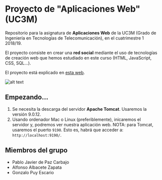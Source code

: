 # Proyecto de "Aplicaciones Web" (UC3M)
Repositorio para la asignatura de **Aplicaciones Web** de la UC3M (Grado de Ingeniería en Tecnologías de Telecomunicación), en el cuatrimestre 1 2018/19.

El proyecto consiste en crear una **red social** mediante el uso de tecnologías de creación web que hemos estudiado en este curso (HTML, JavaScript, CSS, SQL...).

El proyecto está explicado en [esta web](https://www.it.uc3m.es/jaf/aw/).

![alt text](https://efaoretana.org/wp-content/uploads/2018/05/daw.png)

## Empezando...

 1. Se necesita la descarga del servidor **Apache Tomcat**. Usaremos la versión 9.0.12.
 2. Usando ordenador Mac o Linux (preferiblemente), inicaremos el servidor y, podremos ver nuestra aplicación web. NOTA: para Tomcat, usaremos el puerto `9190`. Esto es, habrá que acceder a: `http://localhost:9190/`.
 

## Miembros del grupo

 - Pablo Javier de Paz Carbajo
 - Alfonso Albacete Zapata
 - Gonzalo Puy Escario
